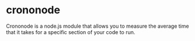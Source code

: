 # crononode
Crononode is a node.js module that allows you to measure the average time that it takes for a specific section of your code to run. 
